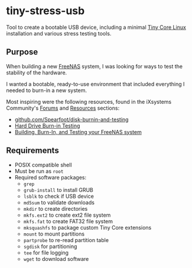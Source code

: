 # tiny-stress-usb

Tool to create a bootable USB device, including a minimal [Tiny Core Linux](http://tinycorelinux.net/) installation and various stress testing tools.

## Purpose

When building a new [FreeNAS](https://www.freenas.org/) system, I was looking for ways to test the stability of the hardware.

I wanted a bootable, ready-to-use environment that included everything I needed to burn-in a new system.

Most inspiring were the following resources, found in the iXsystems Community's [Forums](https://www.ixsystems.com/community/) and [Resources](https://www.ixsystems.com/community/resources/) sections:

* [github.com/Spearfoot/disk-burnin-and-testing](https://github.com/Spearfoot/disk-burnin-and-testing)
* [Hard Drive Burn-in Testing](https://www.ixsystems.com/community/resources/hard-drive-burn-in-testing.92/)
* [Building, Burn-In, and Testing your FreeNAS system](https://www.ixsystems.com/community/threads/building-burn-in-and-testing-your-freenas-system.17750/)

## Requirements

* POSIX compatible shell
* Must be run as `root`
* Required software packages:
  * `grep`
  * `grub-install` to install GRUB
  * `lsblk` to check if USB device
  * `md5sum` to validate downloads
  * `mkdir` to create directories
  * `mkfs.ext2` to create ext2 file system
  * `mkfs.fat` to create FAT32 file system
  * `mksquashfs` to package custom Tiny Core extensions
  * `mount` to mount partitions
  * `partprobe` to re-read partition table
  * `sgdisk` for partitioning
  * `tee` for file logging
  * `wget` to download software
